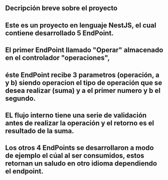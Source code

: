 ## Decripción breve sobre el proyecto
## Este es un proyecto en lenguaje NestJS, el cual contiene desarrollado 5 EndPoint.
## El primer EndPoint llamado "Operar" almacenado en el controlador "operaciones",
## éste EndPoint recibe 3 parametros (operación, a y b) siendo operacion el tipo de operación que se desea realizar (suma) y a el primer numero y b el segundo.
## EL flujo interno tiene una serie de validación antes de realizar la operación y el retorno es el resultado de la suma.

## Los otros 4 EndPoints se desarrollaron a modo de ejemplo el cúal al ser consumidos, estos retornan un saludo en otro idioma dependiendo el endpoint.